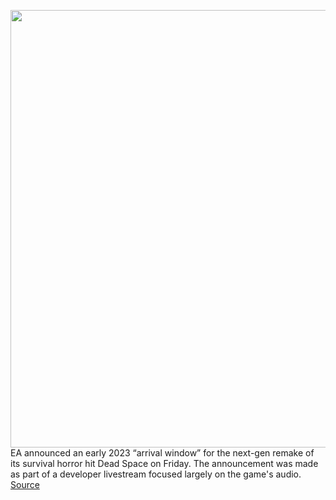 <img src='https://cdn.vox-cdn.com/thumbor/ZyFdWEutfMJFS27ABgt6L0bqCpQ=/0x0:1920x1080/1200x800/filters:focal(807x387:1113x693)/cdn.vox-cdn.com/uploads/chorus_image/image/70611691/Screen_Shot_2022_03_11_at_5.00.08_PM.0.png' width='700px' /><br/>
EA announced an early 2023 “arrival window” for the next-gen remake of its survival horror hit Dead Space on Friday. The announcement was made as part of a developer livestream focused largely on the game's audio.
<a href='https://www.theverge.com/2022/3/11/22973541/ea-dead-space-remake-released-early-2023'> Source <a/>